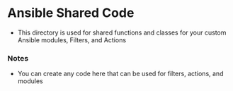 # Ansible Shared Code

* This directory is used for shared functions and classes
  for your custom Ansible modules, Filters, and Actions

### Notes

* You can create any code here that can be used for filters,
  actions, and modules
